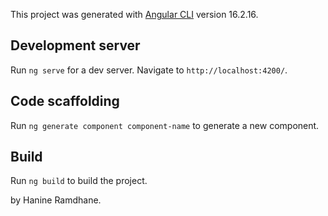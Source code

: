 This project was generated with [Angular CLI](https://github.com/angular/angular-cli) version 16.2.16.

## Development server

Run `ng serve` for a dev server. Navigate to `http://localhost:4200/`. 

## Code scaffolding

Run `ng generate component component-name` to generate a new component.

## Build

Run `ng build` to build the project. 

by Hanine Ramdhane.
